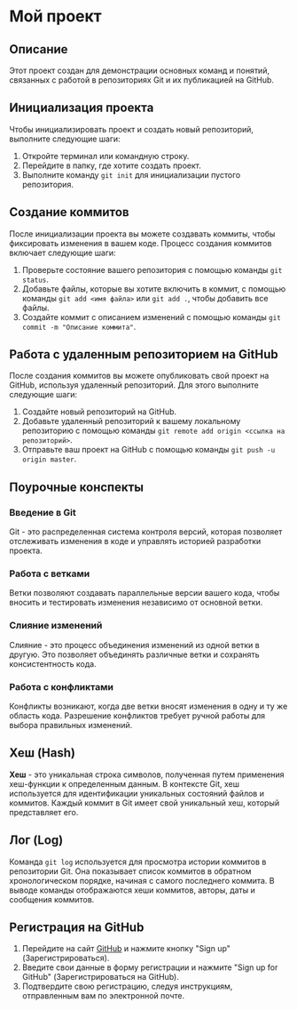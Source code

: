 # Мой проект

## Описание

Этот проект создан для демонстрации основных команд и понятий, связанных с работой в репозиториях Git и их публикацией на GitHub.

## Инициализация проекта

Чтобы инициализировать проект и создать новый репозиторий, выполните следующие шаги:

1. Откройте терминал или командную строку.
2. Перейдите в папку, где хотите создать проект.
3. Выполните команду `git init` для инициализации пустого репозитория.

## Создание коммитов

После инициализации проекта вы можете создавать коммиты, чтобы фиксировать изменения в вашем коде. Процесс создания коммитов включает следующие шаги:

1. Проверьте состояние вашего репозитория с помощью команды `git status`.
2. Добавьте файлы, которые вы хотите включить в коммит, с помощью команды `git add <имя файла>` или `git add .`, чтобы добавить все файлы.
3. Создайте коммит с описанием изменений с помощью команды `git commit -m "Описание коммита"`.

## Работа с удаленным репозиторием на GitHub

После создания коммитов вы можете опубликовать свой проект на GitHub, используя удаленный репозиторий. Для этого выполните следующие шаги:

1. Создайте новый репозиторий на GitHub.
2. Добавьте удаленный репозиторий к вашему локальному репозиторию с помощью команды `git remote add origin <ссылка на репозиторий>`.
3. Отправьте ваш проект на GitHub с помощью команды `git push -u origin master`.

## Поурочные конспекты

### Введение в Git

Git - это распределенная система контроля версий, которая позволяет отслеживать изменения в коде и управлять историей разработки проекта.

### Работа с ветками

Ветки позволяют создавать параллельные версии вашего кода, чтобы вносить и тестировать изменения независимо от основной ветки.

### Слияние изменений

Слияние - это процесс объединения изменений из одной ветки в другую. Это позволяет объединять различные ветки и сохранять консистентность кода.

### Работа с конфликтами

Конфликты возникают, когда две ветки вносят изменения в одну и ту же область кода. Разрешение конфликтов требует ручной работы для выбора правильных изменений.

## Хеш (Hash)

**Хеш** - это уникальная строка символов, полученная путем применения хеш-функции к определенным данным. В контексте Git, хеш используется для идентификации уникальных состояний файлов и коммитов. Каждый коммит в Git имеет свой уникальный хеш, который представляет его.

## Лог (Log)

Команда `git log` используется для просмотра истории коммитов в репозитории Git. Она показывает список коммитов в обратном хронологическом порядке, начиная с самого последнего коммита. В выводе команды отображаются хеши коммитов, авторы, даты и сообщения коммитов.

## Регистрация на GitHub

1. Перейдите на сайт [GitHub](https://github.com) и нажмите кнопку "Sign up" (Зарегистрироваться).
2. Введите свои данные в форму регистрации и нажмите "Sign up for GitHub" (Зарегистрироваться на GitHub).
3. Подтвердите свою регистрацию, следуя инструкциям, отправленным вам по электронной почте.

